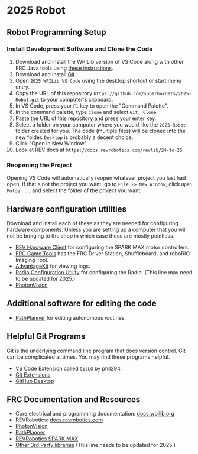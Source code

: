 # 2025 Robot

## Robot Programming Setup

### Install Development Software and Clone the Code

1. Download and install the WPILib version of VS Code along with other FRC Java tools using [these instructions](https://docs.wpilib.org/en/stable/docs/zero-to-robot/step-2/wpilib-setup.html).
2. Download and install [Git](https://git-scm.com/).
3. Open `2025 WPILib VS Code` using the desktop shortcut or start menu entry.
4. Copy the URL of this repository `https://github.com/superhornets/2025-Robot.git` to your computer's clipboard.
5. In VS Code, press your `F1` key to open the "Command Palette".
6. In the command palette, type `clone` and select `Git: Clone`.
7. Paste the URL of this repository and press your enter key.
8. Select a folder on your computer where you would like the `2025-Robot` folder created for you. The code (multiple files) will be cloned into the new folder. `Desktop` is probably a decent choice.
9. Click "Open in New Window".
10. Look at REV docs at `https://docs.revrobotics.com/revlib/24-to-25`

### Reopening the Project

Opening VS Code will automatically reopen whatever project you last had open. If that's not the project you want, go to `File -> New Window`, click `Open Folder...` and select the folder of the project you want.

## Hardware configuration utilities

Download and install each of these as they are needed for configuring hardware components. Unless you are setting up a computer that you will not be bringing to the shop in which case these are mostly pointless.

* [REV Hardware Client](https://docs.revrobotics.com/rev-hardware-client) for configuring the SPARK MAX motor controllers.
* [FRC Game Tools](https://docs.wpilib.org/en/stable/docs/zero-to-robot/step-2/frc-game-tools.html) has the FRC Driver Station, Shuffleboard, and roboRIO Imaging Tool.
* [AdvantageKit](https://github.com/Mechanical-Advantage/AdvantageKit/releases/latest) for viewing logs.
* [Radio Configuration Utility](https://docs.wpilib.org/en/stable/docs/zero-to-robot/step-3/radio-programming.html) for configuring the Radio. (This line may need to be updated for 2025.)
* [PhotonVision](https://photonvision.org/)

## Additional software for editing the code

* [PathPlanner](https://apps.microsoft.com/detail/9nqbkb5dw909) for editing autonomous routines.

## Helpful Git Programs

Git is the underlying command line program that does version control. Git can be complicated at times. You may find these programs helpful.

* VS Code Extension called `GitLG` by phil294.
* [Git Extensions](https://gitextensions.github.io/)
* [GitHub Desktop](https://desktop.github.com/)

## FRC Documentation and Resources

* Core electrical and programming documentation: [docs.wpilib.org](https://docs.wpilib.org)
* REVRobotics: [docs.revrobotics.com](https://docs.revrobotics.com)
* [PhotonVision](https://photonvision.org/)
* [PathPlanner](https://pathplanner.dev/)
* [REVRobotics SPARK MAX](https://docs.revrobotics.com/docs/rev-ion#spark-max-motor-controller-rev-11-2158)
* [Other 3rd Party libraries](https://docs.wpilib.org/en/stable/docs/software/vscode-overview/3rd-party-libraries.html#vendor-libraries) (This line needs to be updated for 2025.)
